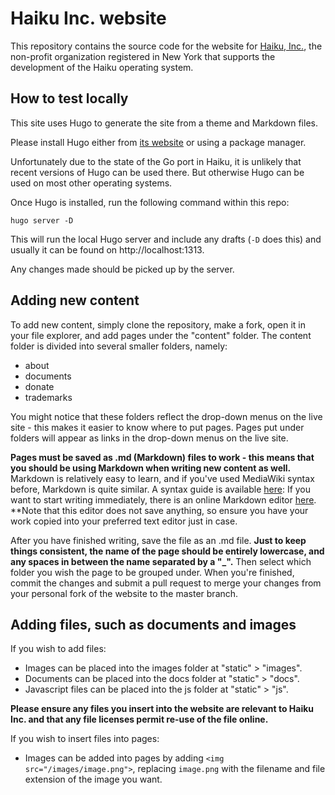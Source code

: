 # Haiku Inc. website

This repository contains the source code for the website for
[Haiku, Inc.](https://www.haiku-inc.org/about/), the non-profit
organization registered in New York that supports the development
of the Haiku operating system.

## How to test locally

This site uses Hugo to generate the site from a theme and Markdown files.

Please install Hugo either from [its website](https://gohugo.io/) or using a
package manager.

Unfortunately due to the state of the Go port in Haiku, it is unlikely that recent
versions of Hugo can be used there. But otherwise Hugo can be used on most other
operating systems.

Once Hugo is installed, run the following command within this repo:

    hugo server -D

This will run the local Hugo server and include any drafts (`-D` does this) and
usually it can be found on http://localhost:1313.

Any changes made should be picked up by the server.

## Adding new content

To add new content, simply clone the repository, make a fork, open it in your file explorer, and add pages under the "content" folder. 
The content folder is divided into several smaller folders, namely:
- about
- documents
- donate
- trademarks

You might notice that these folders reflect the drop-down menus on the live site - this makes it easier to know where to put pages.
Pages put under folders will appear as links in the drop-down menus on the live site. 

**Pages must be saved as .md (Markdown) files to work - this means that you should be using Markdown when writing new content as well.**
Markdown is relatively easy to learn, and if you've used MediaWiki syntax before, Markdown is quite similar. A syntax guide is available [here](https://www.markdownguide.org/basic-syntax/): 
If you want to start writing immediately, there is an online Markdown editor [here](https://markdown-editor.github.io/). **Note that this editor does not save anything, so ensure you have your work copied into your preferred text editor just in case.

After you have finished writing, save the file as an .md file. **Just to keep things consistent, the name of the page should be entirely lowercase, and any spaces in between the name separated by a "_".** Then select which folder you wish the page to be grouped under. 
When you're finished, commit the changes and submit a pull request to merge your changes from your personal fork of the website to the master branch.

## Adding files, such as documents and images
If you wish to add files:
- Images can be placed into the images folder at "static" > "images". 
- Documents can be placed into the docs folder at "static" > "docs". 
- Javascript files can be placed into the js folder at "static" > "js". 

**Please ensure any files you insert into the website are relevant to Haiku Inc. and that any file licenses permit re-use of the file online.**

If you wish to insert files into pages:
- Images can be added into pages by adding `<img src="/images/image.png">`, replacing `image.png` with the filename and file extension of the image you want.


